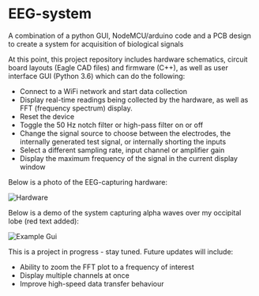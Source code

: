# EEG-system
A combination of a python GUI, NodeMCU/arduino code and a PCB design to create a system for acquisition of biological signals

At this point, this project repository includes hardware schematics, circuit board layouts (Eagle CAD files) and firmware (C++), as well as user interface GUI (Python 3.6) which can do the following:
* Connect to a WiFi network and start data collection
* Display real-time readings being collected by the hardware, as well as FFT (frequency spectrum) display.
* Reset the device
* Toggle the 50 Hz notch filter or high-pass filter on or off
* Change the signal source to choose between the electrodes, the internally generated test signal, or internally shorting the inputs
* Select a different sampling rate, input channel or amplifier gain
* Display the maximum frequency of the signal in the current display window

Below is a photo of the EEG-capturing hardware:

![Hardware](https://github.com/MProx/EEG-system/blob/master/EEG_hardware.PNG "Hardware")


Below is a demo of the system capturing alpha waves over my occipital lobe (red text added):

![Example Gui](https://github.com/MProx/EEG-system/blob/master/EEG%20GUI.png "Example GUI")

This is a project in progress - stay tuned. Future updates will include:
* Ability to zoom the FFT plot to a frequency of interest
* Display multiple channels at once
* Improve high-speed data transfer behaviour

